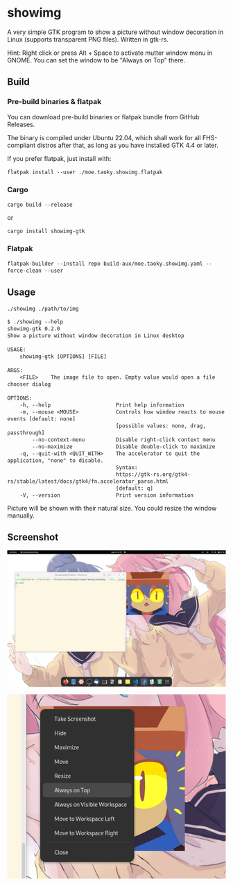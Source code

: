 # showimg

A very simple GTK program to show a picture without window decoration in Linux (supports transparent PNG files). Written in gtk-rs.

Hint: Right click or press Alt + Space to activate mutter window menu in GNOME. You can set the window to be "Always on Top" there.

## Build

### Pre-build binaries & flatpak

You can download pre-build binaries or flatpak bundle from GitHub Releases.

The binary is compiled under Ubuntu 22.04, which shall work for all FHS-compliant distros after that, as long as you have installed GTK 4.4 or later.

If you prefer flatpak, just install with:

```shell
flatpak install --user ./moe.taoky.showimg.flatpak
```

### Cargo

```shell
cargo build --release
```

or

```shell
cargo install showimg-gtk
```

### Flatpak

```shell
flatpak-builder --install repo build-aux/moe.taoky.showimg.yaml --force-clean --user
```

## Usage

```shell
./showimg ./path/to/img
```

```console
$ ./showimg --help
showimg-gtk 0.2.0
Show a picture without window decoration in Linux desktop

USAGE:
    showimg-gtk [OPTIONS] [FILE]

ARGS:
    <FILE>    The image file to open. Empty value would open a file chooser dialog

OPTIONS:
    -h, --help                     Print help information
    -m, --mouse <MOUSE>            Controls how window reacts to mouse events [default: none]
                                   [possible values: none, drag, passthrough]
        --no-context-menu          Disable right-click context menu
        --no-maximize              Disable double-click to maximize
    -q, --quit-with <QUIT_WITH>    The accelerator to quit the application, "none" to disable.
                                   Syntax:
                                   https://gtk-rs.org/gtk4-rs/stable/latest/docs/gtk4/fn.accelerator_parse.html
                                   [default: q]
    -V, --version                  Print version information
```

Picture will be shown with their natural size. You could resize the window manually.

## Screenshot

![Screenshot 1 (fullscreen)](assets/screenshot1.png)

![Screenshot 2 (With mutter window menu)](assets/screenshot2.png)
